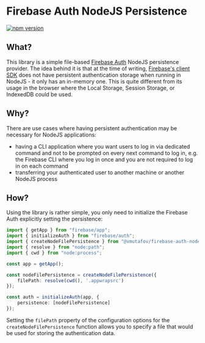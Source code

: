 # Firebase  Auth NodeJS Persistence

[![npm version](https://badge.fury.io/js/@vmutafov%2Ffirebase-auth-node-persistence.svg)](https://badge.fury.io/js/@vmutafov%2Ffirebase-auth-node-persistence)


## What?
This library is a simple file-based [Firebase Auth](https://firebase.google.com/docs/auth) NodeJS persistence provider. The idea behind it is that at the time of writing, [Firebase's client SDK](https://www.npmjs.com/package/firebase) does not have persistent authentication storage when running in NodeJS - it only has an in-memory one. This is quite different from its usage in the browser where the Local Storage, Session Storage, or IndexedDB could be used.

## Why?
There are use cases where having persistent authentication may be necessary for NodeJS applications:
- having a CLI application where you want users to log in via dedicated command and not to be prompted on every next command to log in, e.g. the Firebase CLI where you log in once and you are not required to log in on each command
- transferring your authenticated user to another machine or another NodeJS process

## How?
Using the library is rather simple, you only need to initialize the Firebase Auth explicitly setting the persistence:
```TypeScript
import { getApp } from "firebase/app";
import { initializeAuth } from "firebase/auth";
import { createNodeFilePersistence } from "@vmutafov/firebase-auth-node-persistence";
import { resolve } from "node:path";
import { cwd } from "node:process";

const app = getApp();

const nodeFilePersistence = createNodeFilePersistence({
    filePath: resolve(cwd(), '.appwrapsrc')
});

const auth = initializeAuth(app, {
    persistence: [nodeFilePersistence]
});
```

Setting the `filePath` property of the configuration options for the `createNodeFilePersistence` function allows you to specify a file that would be used for storing the authentication data.